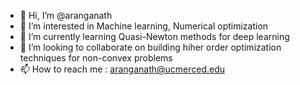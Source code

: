 - 👋 Hi, I’m @aranganath
- 👀 I’m interested in Machine learning, Numerical optimization
- 🌱 I’m currently learning Quasi-Newton methods for deep learning
- 💞️ I’m looking to collaborate on building hiher order optimization techniques for non-convex problems
- 📫 How to reach me : aranganath@ucmerced.edu

<!---
aranganath/aranganath is a ✨ special ✨ repository because its `README.md` (this file) appears on your GitHub profile.
You can click the Preview link to take a look at your changes.
--->
